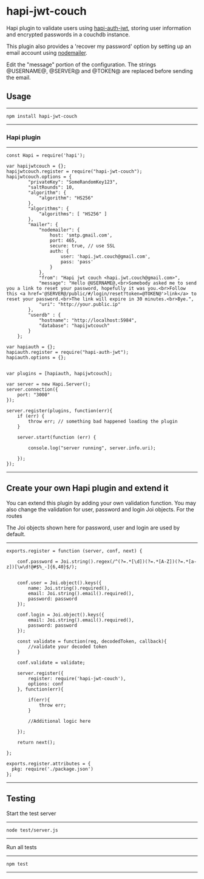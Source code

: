 # hapi-jwt-couch

Hapi plugin to validate users using [hapi-auth-jwt](https://github.com/ryanfitz/hapi-auth-jwt), storing user information and encrypted passwords 
in a couchdb instance. 

This plugin also provides a 'recover my password' option by setting up an email account using [nodemailer](https://github.com/nodemailer/nodemailer).

Edit the "message" portion of the configuration. The strings @USERNAME@, @SERVER@ and @TOKEN@ are replaced before sending the email. 

## Usage 

----
	npm install hapi-jwt-couch
----

### Hapi plugin

----
	const Hapi = require('hapi');

	var hapijwtcouch = {};
	hapijwtcouch.register = require("hapi-jwt-couch");
	hapijwtcouch.options = {
	        "privateKey": "SomeRandomKey123",
	        "saltRounds": 10,
	        "algorithm": { 
	            "algorithm": "HS256"
	        },
	        "algorithms": { 
	            "algorithms": [ "HS256" ] 
	        },
	        "mailer": {
	            "nodemailer": {
					host: 'smtp.gmail.com',
				    port: 465,
				    secure: true, // use SSL
				    auth: {
				        user: 'hapi.jwt.couch@gmail.com',
				        pass: 'pass'
				    }
				},
				"from": "Hapi jwt couch <hapi.jwt.couch@gmail.com>",
				"message": "Hello @USERNAME@,<br>Somebody asked me to send you a link to reset your password, hopefully it was you.<br>Follow this <a href='@SERVER@/public/#/login/reset?token=@TOKEN@'>link</a> to reset your password.<br>The link will expire in 30 minutes.<br>Bye.",
				"uri": "http://your.public.ip"
	        },
	        "userdb" : {
	            "hostname": "http://localhost:5984",
	            "database": "hapijwtcouch"
	        }
	    };

	var hapiauth = {};
	hapiauth.register = require("hapi-auth-jwt");
	hapiauth.options = {};


	var plugins = [hapiauth, hapijwtcouch];

	var server = new Hapi.Server();
	server.connection({ 
	    port: "3000"
	});

	server.register(plugins, function(err){
	    if (err) {
	        throw err; // something bad happened loading the plugin
	    }

	    server.start(function (err) {

	        console.log("server running", server.info.uri);
	        
	    });
	});
----

## Create your own Hapi plugin and extend it 

You can extend this plugin by adding your own validation function. You may also change the validation for user, password and login Joi objects.
For the routes 

The Joi objects shown here for password, user and login are used by default.

----

	exports.register = function (server, conf, next) {
		
        conf.password = Joi.string().regex(/^(?=.*[\d])(?=.*[A-Z])(?=.*[a-z])[\w\d!@#$%_-]{6,40}$/);
	    

	    conf.user = Joi.object().keys({
	        name: Joi.string().required(),
	        email: Joi.string().email().required(),
	        password: password
	    });

	    conf.login = Joi.object().keys({
	        email: Joi.string().email().required(),
	        password: password
	    });

		const validate = function(req, decodedToken, callback){
			//validate your decoded token
		}

		conf.validate = validate;

		server.register({
			register: require('hapi-jwt-couch'),
			options: conf
		}, function(err){

			if(err){
				throw err;
			}

			//Additional logic here

		});

		return next();
		
	};

	exports.register.attributes = {
	  pkg: require('./package.json')
	};

----

## Testing 

Start the test server

----
	node test/server.js
----

Run all tests

----
	npm test
----


